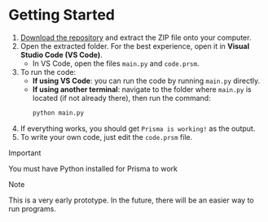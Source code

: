 # Getting Started
1. [Download the repository](https://github.com/Blob2763/prisma/archive/refs/heads/main.zip) and extract the ZIP file onto your computer.  
2. Open the extracted folder. For the best experience, open it in **Visual Studio Code (VS Code)**.  
   - In VS Code, open the files `main.py` and `code.prsm`.  
3. To run the code:  
   - **If using VS Code**: you can run the code by running `main.py` directly.
   - **If using another terminal**: navigate to the folder where `main.py` is located (if not already there), then run the command:  
     ```bash
     python main.py
     ```
4. If everything works, you should get `Prisma is working!` as the output.
5. To write your own code, just edit the `code.prsm` file.

> [!IMPORTANT]  
> You must have Python installed for Prisma to work

> [!NOTE]  
> This is a very early prototype. In the future, there will be an easier way to run programs.